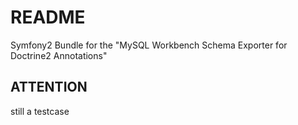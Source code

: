 README
======

Symfony2 Bundle for the "MySQL Workbench Schema Exporter for Doctrine2 Annotations"

ATTENTION
---------

still a testcase
